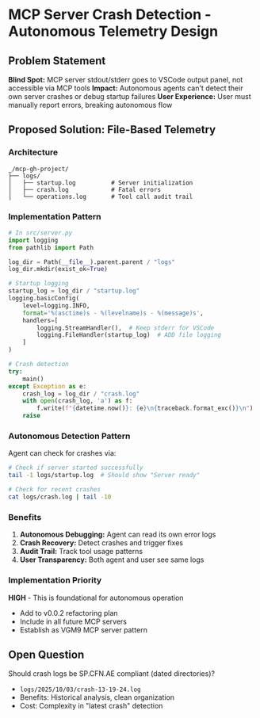 # MCP Server Crash Detection - Autonomous Telemetry Design

## Problem Statement

**Blind Spot:** MCP server stdout/stderr goes to VSCode output panel, not accessible via MCP tools
**Impact:** Autonomous agents can't detect their own server crashes or debug startup failures
**User Experience:** User must manually report errors, breaking autonomous flow

## Proposed Solution: File-Based Telemetry

### Architecture

```
_/mcp-gh-project/
├── logs/
│   ├── startup.log          # Server initialization
│   ├── crash.log            # Fatal errors
│   └── operations.log       # Tool call audit trail
```

### Implementation Pattern

```python
# In src/server.py
import logging
from pathlib import Path

log_dir = Path(__file__).parent.parent / "logs"
log_dir.mkdir(exist_ok=True)

# Startup logging
startup_log = log_dir / "startup.log"
logging.basicConfig(
    level=logging.INFO,
    format='%(asctime)s - %(levelname)s - %(message)s',
    handlers=[
        logging.StreamHandler(),  # Keep stderr for VSCode
        logging.FileHandler(startup_log)  # ADD file logging
    ]
)

# Crash detection
try:
    main()
except Exception as e:
    crash_log = log_dir / "crash.log"
    with open(crash_log, 'a') as f:
        f.write(f"{datetime.now()}: {e}\n{traceback.format_exc()}\n")
    raise
```

### Autonomous Detection Pattern

Agent can check for crashes via:
```bash
# Check if server started successfully
tail -1 logs/startup.log  # Should show "Server ready"

# Check for recent crashes
cat logs/crash.log | tail -10
```

### Benefits

1. **Autonomous Debugging:** Agent can read its own error logs
2. **Crash Recovery:** Detect crashes and trigger fixes
3. **Audit Trail:** Track tool usage patterns
4. **User Transparency:** Both agent and user see same logs

### Implementation Priority

**HIGH** - This is foundational for autonomous operation
- Add to v0.0.2 refactoring plan
- Include in all future MCP servers
- Establish as VGM9 MCP server pattern

## Open Question

Should crash logs be SP.CFN.AE compliant (dated directories)?
- `logs/2025/10/03/crash-13-19-24.log`
- Benefits: Historical analysis, clean organization
- Cost: Complexity in "latest crash" detection
